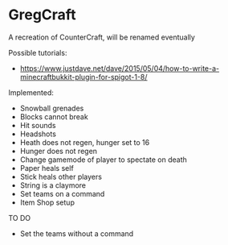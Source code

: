 # GregCraft
A recreation of CounterCraft, will be renamed eventually

Possible tutorials: 
- https://www.justdave.net/dave/2015/05/04/how-to-write-a-minecraftbukkit-plugin-for-spigot-1-8/

Implemented:
- Snowball grenades
- Blocks cannot break
- Hit sounds
- Headshots
- Heath does not regen, hunger set to 16
- Hunger does not regen
- Change gamemode of player to spectate on death
- Paper heals self
- Stick heals other players
- String is a claymore
- Set teams on a command
- Item Shop setup

TO DO
- Set the teams without a command


